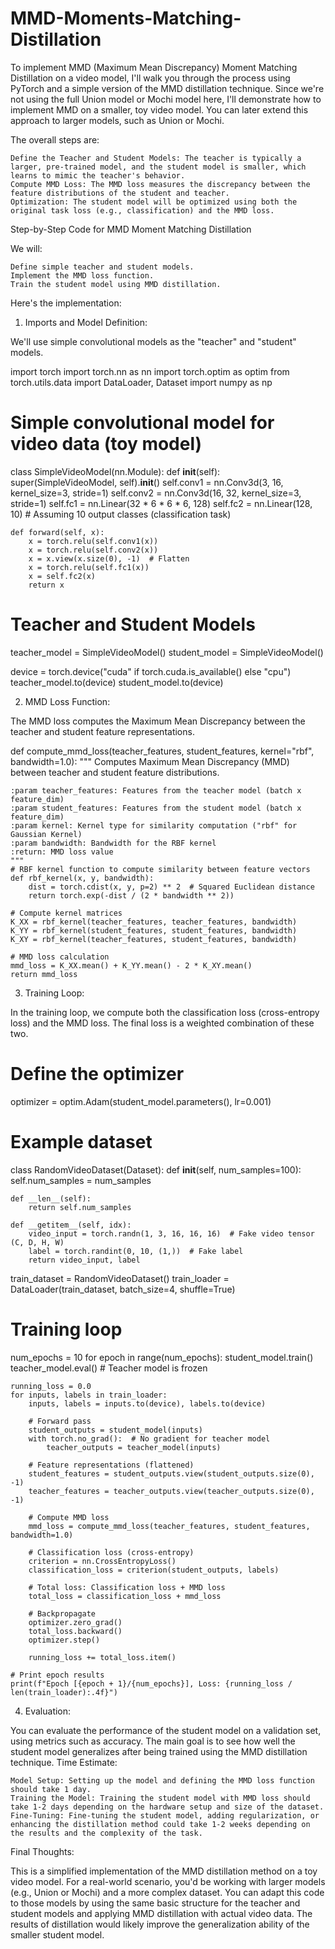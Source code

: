 # MMD-Moments-Matching-Distillation
To implement MMD (Maximum Mean Discrepancy) Moment Matching Distillation on a video model, I'll walk you through the process using PyTorch and a simple version of the MMD distillation technique. Since we're not using the full Union model or Mochi model here, I'll demonstrate how to implement MMD on a smaller, toy video model. You can later extend this approach to larger models, such as Union or Mochi.

The overall steps are:

    Define the Teacher and Student Models: The teacher is typically a larger, pre-trained model, and the student model is smaller, which learns to mimic the teacher's behavior.
    Compute MMD Loss: The MMD loss measures the discrepancy between the feature distributions of the student and teacher.
    Optimization: The student model will be optimized using both the original task loss (e.g., classification) and the MMD loss.

Step-by-Step Code for MMD Moment Matching Distillation

We will:

    Define simple teacher and student models.
    Implement the MMD loss function.
    Train the student model using MMD distillation.

Here's the implementation:
1. Imports and Model Definition:

We'll use simple convolutional models as the "teacher" and "student" models.

import torch
import torch.nn as nn
import torch.optim as optim
from torch.utils.data import DataLoader, Dataset
import numpy as np

# Simple convolutional model for video data (toy model)
class SimpleVideoModel(nn.Module):
    def __init__(self):
        super(SimpleVideoModel, self).__init__()
        self.conv1 = nn.Conv3d(3, 16, kernel_size=3, stride=1)
        self.conv2 = nn.Conv3d(16, 32, kernel_size=3, stride=1)
        self.fc1 = nn.Linear(32 * 6 * 6 * 6, 128)
        self.fc2 = nn.Linear(128, 10)  # Assuming 10 output classes (classification task)

    def forward(self, x):
        x = torch.relu(self.conv1(x))
        x = torch.relu(self.conv2(x))
        x = x.view(x.size(0), -1)  # Flatten
        x = torch.relu(self.fc1(x))
        x = self.fc2(x)
        return x

# Teacher and Student Models
teacher_model = SimpleVideoModel()
student_model = SimpleVideoModel()

device = torch.device("cuda" if torch.cuda.is_available() else "cpu")
teacher_model.to(device)
student_model.to(device)

2. MMD Loss Function:

The MMD loss computes the Maximum Mean Discrepancy between the teacher and student feature representations.

def compute_mmd_loss(teacher_features, student_features, kernel="rbf", bandwidth=1.0):
    """
    Computes Maximum Mean Discrepancy (MMD) between teacher and student feature distributions.
    
    :param teacher_features: Features from the teacher model (batch x feature_dim)
    :param student_features: Features from the student model (batch x feature_dim)
    :param kernel: Kernel type for similarity computation ("rbf" for Gaussian Kernel)
    :param bandwidth: Bandwidth for the RBF kernel
    :return: MMD loss value
    """
    # RBF kernel function to compute similarity between feature vectors
    def rbf_kernel(x, y, bandwidth):
        dist = torch.cdist(x, y, p=2) ** 2  # Squared Euclidean distance
        return torch.exp(-dist / (2 * bandwidth ** 2))

    # Compute kernel matrices
    K_XX = rbf_kernel(teacher_features, teacher_features, bandwidth)
    K_YY = rbf_kernel(student_features, student_features, bandwidth)
    K_XY = rbf_kernel(teacher_features, student_features, bandwidth)

    # MMD loss calculation
    mmd_loss = K_XX.mean() + K_YY.mean() - 2 * K_XY.mean()
    return mmd_loss

3. Training Loop:

In the training loop, we compute both the classification loss (cross-entropy loss) and the MMD loss. The final loss is a weighted combination of these two.

# Define the optimizer
optimizer = optim.Adam(student_model.parameters(), lr=0.001)

# Example dataset
class RandomVideoDataset(Dataset):
    def __init__(self, num_samples=100):
        self.num_samples = num_samples

    def __len__(self):
        return self.num_samples

    def __getitem__(self, idx):
        video_input = torch.randn(1, 3, 16, 16, 16)  # Fake video tensor (C, D, H, W)
        label = torch.randint(0, 10, (1,))  # Fake label
        return video_input, label

train_dataset = RandomVideoDataset()
train_loader = DataLoader(train_dataset, batch_size=4, shuffle=True)

# Training loop
num_epochs = 10
for epoch in range(num_epochs):
    student_model.train()
    teacher_model.eval()  # Teacher model is frozen

    running_loss = 0.0
    for inputs, labels in train_loader:
        inputs, labels = inputs.to(device), labels.to(device)

        # Forward pass
        student_outputs = student_model(inputs)
        with torch.no_grad():  # No gradient for teacher model
            teacher_outputs = teacher_model(inputs)

        # Feature representations (flattened)
        student_features = student_outputs.view(student_outputs.size(0), -1)
        teacher_features = teacher_outputs.view(teacher_outputs.size(0), -1)

        # Compute MMD loss
        mmd_loss = compute_mmd_loss(teacher_features, student_features, bandwidth=1.0)

        # Classification loss (cross-entropy)
        criterion = nn.CrossEntropyLoss()
        classification_loss = criterion(student_outputs, labels)

        # Total loss: Classification loss + MMD loss
        total_loss = classification_loss + mmd_loss

        # Backpropagate
        optimizer.zero_grad()
        total_loss.backward()
        optimizer.step()

        running_loss += total_loss.item()

    # Print epoch results
    print(f"Epoch [{epoch + 1}/{num_epochs}], Loss: {running_loss / len(train_loader):.4f}")

4. Evaluation:

You can evaluate the performance of the student model on a validation set, using metrics such as accuracy. The main goal is to see how well the student model generalizes after being trained using the MMD distillation technique.
Time Estimate:

    Model Setup: Setting up the model and defining the MMD loss function should take 1 day.
    Training the Model: Training the student model with MMD loss should take 1-2 days depending on the hardware setup and size of the dataset.
    Fine-Tuning: Fine-tuning the student model, adding regularization, or enhancing the distillation method could take 1-2 weeks depending on the results and the complexity of the task.

Final Thoughts:

This is a simplified implementation of the MMD distillation method on a toy video model. For a real-world scenario, you'd be working with larger models (e.g., Union or Mochi) and a more complex dataset. You can adapt this code to those models by using the same basic structure for the teacher and student models and applying MMD distillation with actual video data. The results of distillation would likely improve the generalization ability of the smaller student model.
